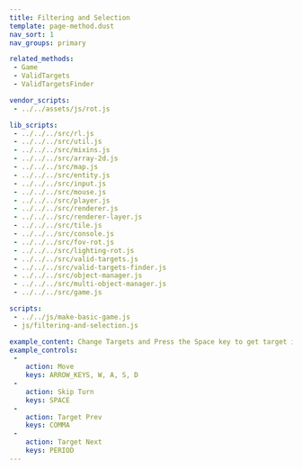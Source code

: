 ```yaml
---
title: Filtering and Selection
template: page-method.dust
nav_sort: 1
nav_groups: primary

related_methods:
 - Game
 - ValidTargets
 - ValidTargetsFinder

vendor_scripts:
 - ../../assets/js/rot.js

lib_scripts:
 - ../../../src/rl.js
 - ../../../src/util.js
 - ../../../src/mixins.js
 - ../../../src/array-2d.js
 - ../../../src/map.js
 - ../../../src/entity.js
 - ../../../src/input.js
 - ../../../src/mouse.js
 - ../../../src/player.js
 - ../../../src/renderer.js
 - ../../../src/renderer-layer.js
 - ../../../src/tile.js
 - ../../../src/console.js
 - ../../../src/fov-rot.js
 - ../../../src/lighting-rot.js
 - ../../../src/valid-targets.js
 - ../../../src/valid-targets-finder.js
 - ../../../src/object-manager.js
 - ../../../src/multi-object-manager.js
 - ../../../src/game.js

scripts:
 - ../../js/make-basic-game.js
 - js/filtering-and-selection.js

example_content: Change Targets and Press the Space key to get target info. Note that one of the zombies is not a valid target (see code).
example_controls:
 -
    action: Move
    keys: ARROW_KEYS, W, A, S, D
 -
    action: Skip Turn
    keys: SPACE
 -
    action: Target Prev
    keys: COMMA
 -
    action: Target Next
    keys: PERIOD
---
```


<div id="example-container" class="game-container"></div>
<div id="example-console-container" class="game-container"></div>